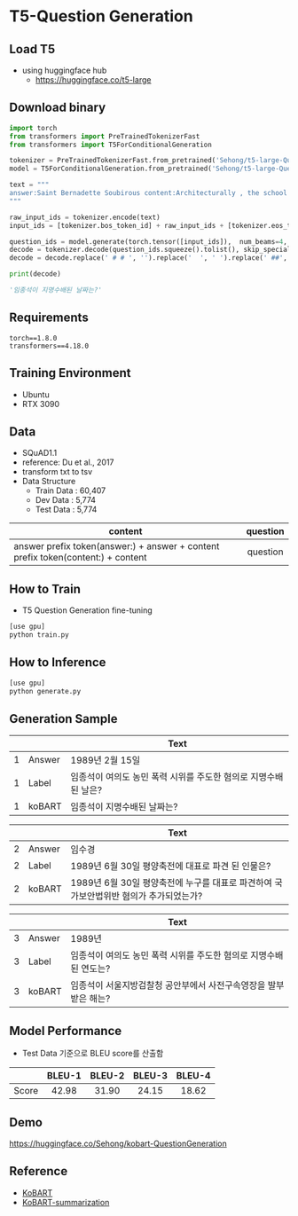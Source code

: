 # T5-Question Generation

## Load T5
- using huggingface hub
  - https://huggingface.co/t5-large

## Download binary
```python
import torch
from transformers import PreTrainedTokenizerFast
from transformers import T5ForConditionalGeneration

tokenizer = PreTrainedTokenizerFast.from_pretrained('Sehong/t5-large-QuestionGeneration')
model = T5ForConditionalGeneration.from_pretrained('Sehong/t5-large-QuestionGeneration')

text = """
answer:Saint Bernadette Soubirous content:Architecturally , the school has a Catholic character . Atop the Main Building ' s gold dome is a golden statue of the Virgin Mary . Immediately in front of the Main Building and facing it , is a copper statue of Christ with arms upraised with the legend "" Venite Ad Me Omnes "" . Next to the Main Building is the Basilica of the Sacred Heart . Immediately behind the basilica is the Grotto , a Marian place of prayer and reflection . It is a replica of the grotto at Lourdes , France where the Virgin Mary reputedly appeared to Saint Bernadette Soubirous in 1858 . At the end of the main drive ( and in a direct line that connects through 3 statues and the Gold Dome ) , is a simple , modern stone statue of Mary .
"""

raw_input_ids = tokenizer.encode(text)
input_ids = [tokenizer.bos_token_id] + raw_input_ids + [tokenizer.eos_token_id]

question_ids = model.generate(torch.tensor([input_ids]),  num_beams=4,  max_length=512,  eos_token_id=1)
decode = tokenizer.decode(question_ids.squeeze().tolist(), skip_special_tokens=True)
decode = decode.replace(' # # ', '').replace('  ', ' ').replace(' ##', '')

print(decode)

'임종석이 지명수배된 날짜는?'

```
## Requirements
```
torch==1.8.0
transformers==4.18.0

```

## Training Environment
 - Ubuntu
 - RTX 3090

## Data
- SQuAD1.1
- reference: Du et al., 2017
- transform txt to tsv
- Data Structure
    - Train Data : 60,407
    - Dev Data : 5,774
    - Test Data : 5,774

  
| content  | question |
|-------|:--------:|
| answer prefix token(answer:) + answer + content prefix token(content:) + content | question |  

## How to Train
- T5 Question Generation fine-tuning
```bash
[use gpu]
python train.py 

```

## How to Inference
```bash
[use gpu]
python generate.py 

```

## Generation Sample
| ||Text|
|-------|-------|-------|
|1|Answer|1989년 2월 15일|
|1|Label|임종석이 여의도 농민 폭력 시위를 주도한 혐의로 지명수배 된 날은?|
|1|koBART|임종석이 지명수배된 날짜는?|

| ||Text|
|-------|-------|-------|
|2|Answer|임수경|
|2|Label|1989년 6월 30일 평양축전에 대표로 파견 된 인물은?|
|2|koBART|1989년 6월 30일 평양축전에 누구를 대표로 파견하여 국가보안법위반 혐의가 추가되었는가?|

| ||Text|
|-------|-------|-------|
|3|Answer|1989년|
|3|Label|임종석이 여의도 농민 폭력 시위를 주도한 혐의로 지명수배된 연도는?|
|3|koBART|임종석이 서울지방검찰청 공안부에서 사전구속영장을 발부받은 해는?|



## Model Performance
- Test Data 기준으로 BLEU score를 산출함
 
  
| |BLEU-1|BLEU-2|BLEU-3|BLEU-4|
|------|:-------:|:-------:|:-------:|:-------:|
|Score|42.98|31.90|24.15|18.62|

## Demo
  
https://huggingface.co/Sehong/kobart-QuestionGeneration
  
## Reference
- [KoBART](https://github.com/SKT-AI/KoBART)
- [KoBART-summarization](https://github.com/seujung/KoBART-summarization)
